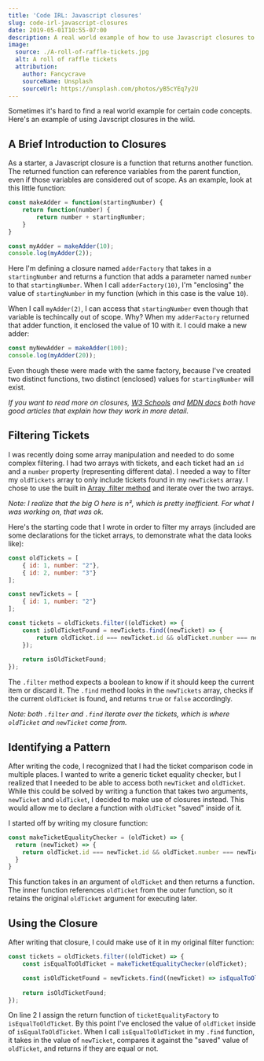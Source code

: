 ```yaml
---
title: 'Code IRL: Javascript closures'
slug: code-irl-javascript-closures
date: 2019-05-01T10:55-07:00
description: A real world example of how to use Javascript closures to write better code.
image:
  source: ./A-roll-of-raffle-tickets.jpg
  alt: A roll of raffle tickets
  attribution:
    author: Fancycrave
    sourceName: Unsplash
    sourceUrl: https://unsplash.com/photos/yB5cYEq7y2U
---
```


Sometimes it's hard to find a real world example for certain code concepts. Here's an example of using Javscript closures in the wild.

## A Brief Introduction to Closures

As a starter, a Javascript closure is a function that returns another function. The returned function can reference variables from the parent function, even if those variables are considered out of scope. As an example, look at this little function:

```javascript
const makeAdder = function(startingNumber) {
	return function(number) {
		return number + startingNumber;
	}
}

const myAdder = makeAdder(10);
console.log(myAdder(2));
```

Here I'm defining a closure named `adderFactory` that takes in a `startingNumber` and returns a function that adds a parameter named `number` to that `startingNumber`. When I call `adderFactory(10)`, I'm "enclosing" the value of `startingNumber` in my function (which in this case is the value `10`).

When I call `myAdder(2)`, I can access that `startingNumber` even though that variable is techincally out of scope. Why? When my `adderFactory` returned that adder function, it enclosed the value of 10 with it. I could make a new adder:

```javascript
const myNewAdder = makeAdder(100);
console.log(myAdder(20));
```

Even though these were made with the same factory, because I've created two distinct functions, two distinct (enclosed) values for `startingNumber` will exist.

_If you want to read more on closures, [W3 Schools][1] and [MDN docs][2] both have good articles that explain how they work in more detail._

## Filtering Tickets

I was recently doing some array manipulation and needed to do some complex filtering. I had two arrays with tickets, and each ticket had an `id` and a  `number` property (representing different data). I needed a way to filter my `oldTickets` array to only include tickets found in my `newTickets` array. I chose to use the built in [Array .filter method][3] and iterate over the two arrays.

_Note: I realize that the big O here is n², which is pretty inefficient. For what I was working on, that was ok._

Here's the starting code that I wrote in order to filter my arrays (included are some declarations for the ticket arrays, to demonstrate what the data looks like):

```javascript
const oldTickets = [
	{ id: 1, number: "2"},
	{ id: 2, number: "3"}
];

const newTickets = [
	{ id: 1, number: "2"}
];

const tickets = oldTickets.filter((oldTicket) => {
	const isOldTicketFound = newTickets.find((newTicket) => {
		return oldTicket.id === newTicket.id && oldTicket.number === newTicket.number;	
	});
	
	return isOldTicketFound;
});
```

The `.filter` method expects a boolean to know if it should keep the current item or discard it. The `.find` method  looks in the `newTickets` array, checks if the current `oldTicket` is found, and returns `true` or `false` accordingly.

_Note: both `.filter` and `.find` iterate over the tickets, which is where `oldTicket` and `newTicket` come from._

## Identifying a Pattern

After writing the code, I recognized that I had the ticket comparison code in multiple places. I wanted to write a generic ticket equality checker, but I realized that I needed to be able to access both `newTicket` and `oldTicket`. While this could be solved by writing a function that takes two arguments, `newTicket` and `oldTicket`, I decided to make use of closures instead. This would allow me to declare a function with `oldTicket` "saved" inside of it.

I started off by writing my closure function:

```javascript
const makeTicketEqualityChecker = (oldTicket) => {
  return (newTicket) => {
    return oldTicket.id === newTicket.id && oldTicket.number === newTicket.number;
  }
}
```

This function takes in an argument of `oldTicket` and then returns a function. The inner function references `oldTicket` from the outer function, so it retains the original `oldTicket` argument for executing later.

## Using the Closure

After writing that closure, I could make use of it in my original filter function:

```javascript
const tickets = oldTickets.filter((oldTicket) => {
	const isEqualToOldTicket = makeTicketEqualityChecker(oldTicket);

	const isOldTicketFound = newTickets.find((newTicket) => isEqualToOldTicket(newTicket));
	
	return isOldTicketFound;
});
```

On line 2 I assign the return function of `ticketEqualityFactory` to  `isEqualToOldTicket`. By this point I've enclosed the value of `oldTicket` inside of `isEqualToOldTicket`. When I call `isEqualToOldTicket` in my `.find` function, it takes in the value of `newTicket`, compares it against the "saved" value of `oldTicket`, and returns if they are equal or not.

[1]: https://www.w3schools.com/js/js_function_closures.asp
[2]: https://developer.mozilla.org/en-US/docs/Web/JavaScript/Closures
[3]: https://developer.mozilla.org/en-US/docs/Web/JavaScript/Reference/Global_Objects/Array/filter
